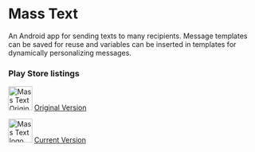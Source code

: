 # Mass Text
An Android app for sending texts to many recipients. Message templates can be saved for reuse and variables can be inserted in templates for dynamically personalizing messages.

### Play Store listings
<img src="https://lh4.ggpht.com/iix3tDNVAs67Obc5nEAdT002WC3aArrJfLGGfwC7fg1Vx2RxvEc9Micp3_ukjx36uoM=w300-rw" width="48" title="Mass Text Original logo"> [Original Version](https://play.google.com/store/apps/details?id=com.dallinc.masstexter)

<img src="https://github.com/dallinski/MassText/blob/develop/app/src/main/ic_launcher-web.png" width="48" title="Mass Text logo"> [Current Version](https://play.google.com/store/apps/details?id=com.dallinc.masstext)
